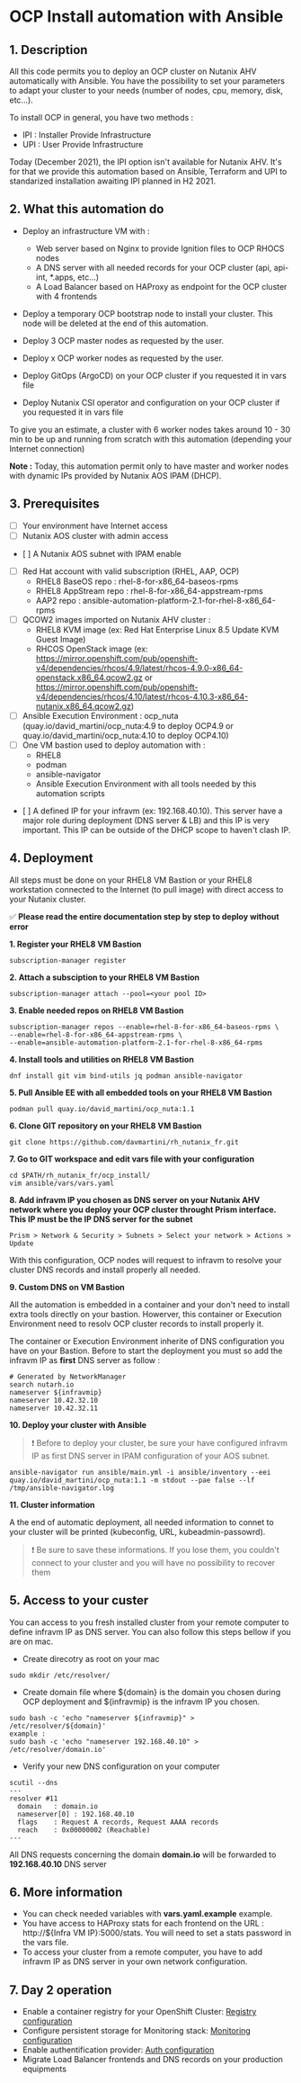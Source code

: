 # OCP Install automation with Ansible

## 1. Description

All this code permits you to deploy an OCP cluster on Nutanix AHV automatically with Ansible. You have the possibility to set your parameters to adapt your cluster to your needs (number of nodes, cpu, memory, disk, etc...).

To install OCP in general, you have two methods :
* IPI : Installer Provide Infrastructure
* UPI : User Provide Infrastructure

Today (December 2021), the IPI option isn't available for Nutanix AHV. It's for that we provide this automation based on Ansible, Terraform and UPI to standarized installation awaiting IPI planned in H2 2021.

## 2. What this automation do

* Deploy an infrastructure VM with :
	- Web server based on Nginx to provide Ignition files to OCP RHOCS nodes
	- A DNS server with all needed records for your OCP cluster (api, api-int, *.apps, etc...)
	- A Load Balancer based on HAProxy as endpoint for the OCP cluster with 4 frontends

* Deploy a temporary OCP bootstrap node to install your cluster. This node will be deleted at the end of this automation.

* Deploy 3 OCP master nodes as requested by the user.

* Deploy x OCP worker nodes as requested by the user.

* Deploy GitOps (ArgoCD) on your OCP cluster if you requested it in vars file

* Deploy Nutanix CSI operator and configuration on your OCP cluster if you requested it in vars file

To give you an estimate, a cluster with 6 worker nodes takes around 10 - 30 min to be up and running from scratch with this automation (depending your Internet connection)

**Note :** Today, this automation permit only to have master and worker nodes with dynamic IPs provided by Nutanix AOS IPAM (DHCP).

## 3. Prerequisites

- [ ] Your environment have Internet access
- [ ] Nutanix AOS cluster with admin access
- [ ] A Nutanix AOS subnet with IPAM enable
- [ ] Red Hat account with valid subscription (RHEL, AAP, OCP)
	- RHEL8 BaseOS repo : rhel-8-for-x86_64-baseos-rpms
	- RHEL8 AppStream repo : rhel-8-for-x86_64-appstream-rpms
	- AAP2 repo : ansible-automation-platform-2.1-for-rhel-8-x86_64-rpms
- [ ] QCOW2 images imported on Nutanix AHV cluster :
	- RHEL8 KVM image (ex: Red Hat Enterprise Linux 8.5 Update KVM Guest Image)
	- RHCOS OpenStack image (ex: https://mirror.openshift.com/pub/openshift-v4/dependencies/rhcos/4.9/latest/rhcos-4.9.0-x86_64-openstack.x86_64.qcow2.gz or https://mirror.openshift.com/pub/openshift-v4/dependencies/rhcos/4.10/latest/rhcos-4.10.3-x86_64-nutanix.x86_64.qcow2.gz)
- [ ] Ansible Execution Environment : ocp_nuta (quay.io/david_martini/ocp_nuta:4.9 to deploy OCP4.9 or quay.io/david_martini/ocp_nuta:4.10 to deploy OCP4.10)
- [ ] One VM bastion used to deploy automation with :
	- RHEL8
	- podman
	- ansible-navigator
	- Ansible Execution Environment with all tools needed by this automation scripts
- [ ] A defined IP for your infravm (ex: 192.168.40.10). This server have a major role during deployment (DNS server & LB) and this IP is very important. This IP can be outside of the DHCP scope to haven't clash IP.
	

## 4. Deployment

All steps must be done on your RHEL8 VM Bastion or your RHEL8 workstation connected to the Internet (to pull image) with direct access to your Nutanix cluster. 

✅ **Please read the entire documentation step by step to deploy without error**

**1. Register your RHEL8 VM Bastion**
```
subscription-manager register
```

**2. Attach a subsciption to your RHEL8 VM Bastion**
```
subscription-manager attach --pool=<your pool ID>
```

**3. Enable needed repos on RHEL8 VM Bastion**
```
subscription-manager repos --enable=rhel-8-for-x86_64-baseos-rpms \
--enable=rhel-8-for-x86_64-appstream-rpms \
--enable=ansible-automation-platform-2.1-for-rhel-8-x86_64-rpms
```

**4. Install tools and utilities on RHEL8 VM Bastion**
```
dnf install git vim bind-utils jq podman ansible-navigator
```

**5. Pull Ansible EE with all embedded tools on your RHEL8 VM Bastion**
```
podman pull quay.io/david_martini/ocp_nuta:1.1
```

**6. Clone GIT repository on your RHEL8 VM Bastion**
```
git clone https://github.com/davmartini/rh_nutanix_fr.git
```

**7. Go to GIT workspace and edit vars file with your configuration**
```
cd $PATH/rh_nutanix_fr/ocp_install/
vim ansible/vars/vars.yaml
```

**8. Add infravm IP you chosen as DNS server on your Nutanix AHV network where you deploy your OCP cluster throught Prism interface. This IP must be the IP DNS server for the subnet**
```
Prism > Network & Security > Subnets > Select your network > Actions > Update
```

With this configuration, OCP nodes will request to infravm to resolve your cluster DNS records and install properly all needed.

**9. Custom DNS on VM Bastion**

All the automation is embedded in a container and your don't need to install extra tools directly on your bastion. Howerver, this container or Execution Environment need to resolv OCP cluster records to install properly it.

The container or Execution Environment inherite of DNS configuration you have on your Bastion. Before to start the deployment you must so add the infravm IP as **first** DNS server as follow :

```
# Generated by NetworkManager
search nutarh.io
nameserver ${infravmip}
nameserver 10.42.32.10
nameserver 10.42.32.11
```


**10. Deploy your cluster with Ansible**
> :heavy_exclamation_mark: Before to deploy your cluster, be sure your have configured infravm IP as first DNS server in IPAM configuration of your AOS subnet.
```
ansible-navigator run ansible/main.yml -i ansible/inventory --eei quay.io/david_martini/ocp_nuta:1.1 -m stdout --pae false --lf /tmp/ansible-navigator.log
```

**11. Cluster information**

A the end of automatic deployment, all needed information to connet to your cluster will be printed (kubeconfig, URL, kubeadmin-passowrd). 
> :heavy_exclamation_mark: Be sure to save these informations. If you lose them, you couldn't connect to your cluster and you will have no possibility to recover them

## 5. Access to your custer
You can access to you fresh installed cluster from your remote computer to define infravm IP as DNS server. You can also follow this steps bellow if you are on mac.

* Create direcotry as root on your mac
```
sudo mkdir /etc/resolver/
```

* Create domain file where ${domain} is the domain you chosen during OCP deployment and ${infravmip} is the infravm IP you chosen.
```
sudo bash -c 'echo "nameserver ${infravmip}" > /etc/resolver/${domain}'
example :
sudo bash -c 'echo "nameserver 192.168.40.10" > /etc/resolver/domain.io'
```

* Verify your new DNS configuration on your computer
```
scutil --dns 
---
resolver #11
  domain   : domain.io
  nameserver[0] : 192.168.40.10
  flags    : Request A records, Request AAAA records
  reach    : 0x00000002 (Reachable)
---
```
All DNS requests concerning the domain **domain.io** will be forwarded to **192.168.40.10** DNS server 

## 6. More information

* You can check needed variables with **vars.yaml.example** example.
* You have access to HAProxy stats for each frontend on the URL : http://${Infra VM IP}:5000/stats. You will need to set a stats password in the vars file.
* To access your cluster from a remote computer, you have to add infravm IP as DNS server in your own network configuration.

## 7. Day 2 operation

* Enable a container registry for your OpenShift Cluster: [Registry configuration](https://docs.openshift.com/container-platform/4.9/installing/installing_platform_agnostic/installing-platform-agnostic.html#installation-registry-storage-config_installing-platform-agnostic)
* Configure persistent storage for Monitoring stack: [Monitoring configuration](https://docs.openshift.com/container-platform/4.9/monitoring/configuring-the-monitoring-stack.html#configuring-persistent-storage)
* Enable authentification provider: [Auth configuration](https://docs.openshift.com/container-platform/4.9/authentication/understanding-authentication.html)
* Migrate Load Balancer frontends and DNS records on your production equipments

